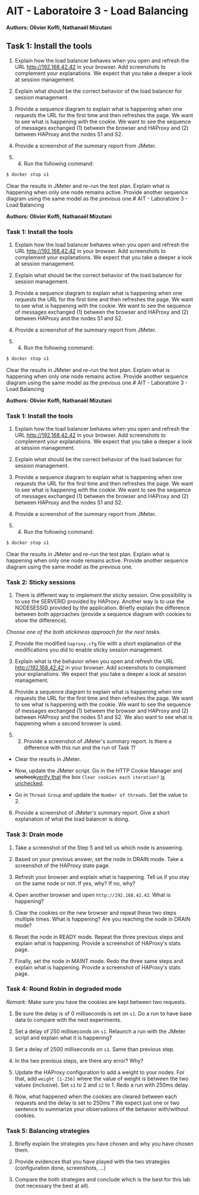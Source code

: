# AIT - Laboratoire 3 - Load Balancing

**Authors: Olivier Koffi, Nathanaël Mizutani**

## Task 1: Install the tools

1. Explain how the load balancer behaves when you open and refresh the
URL <http://192.168.42.42> in your browser. Add screenshots to
complement your explanations. We expect that you take a deeper a
look at session management.

2. Explain what should be the correct behavior of the load balancer for
session management.

3. Provide a sequence diagram to explain what is happening when one
requests the URL for the first time and then refreshes the page. We
want to see what is happening with the cookie. We want to see the
sequence of messages exchanged (1) between the browser and HAProxy
and (2) between HAProxy and the nodes S1 and S2.

4. Provide a screenshot of the summary report from JMeter.

5. 4. Run the following command:

  ```bash
  $ docker stop s1
  ```

  Clear the results in JMeter and re-run the test plan. Explain what
  is happening when only one node remains active. Provide another
  sequence diagram using the same model as the previous one.# AIT - Laboratoire 3 - Load Balancing

**Authors: Olivier Koffi, Nathanaël Mizutani**

### Task 1: Install the tools

1. Explain how the load balancer behaves when you open and refresh the
URL <http://192.168.42.42> in your browser. Add screenshots to
complement your explanations. We expect that you take a deeper a
look at session management.

2. Explain what should be the correct behavior of the load balancer for
session management.

3. Provide a sequence diagram to explain what is happening when one
requests the URL for the first time and then refreshes the page. We
want to see what is happening with the cookie. We want to see the
sequence of messages exchanged (1) between the browser and HAProxy
and (2) between HAProxy and the nodes S1 and S2.

4. Provide a screenshot of the summary report from JMeter.

5. 4. Run the following command:

  ```bash
  $ docker stop s1
  ```

  Clear the results in JMeter and re-run the test plan. Explain what
  is happening when only one node remains active. Provide another
  sequence diagram using the same model as the previous one.# AIT - Laboratoire 3 - Load Balancing

**Authors: Olivier Koffi, Nathanaël Mizutani**

### Task 1: Install the tools

1. Explain how the load balancer behaves when you open and refresh the
URL <http://192.168.42.42> in your browser. Add screenshots to
complement your explanations. We expect that you take a deeper a
look at session management.

2. Explain what should be the correct behavior of the load balancer for
session management.

3. Provide a sequence diagram to explain what is happening when one
requests the URL for the first time and then refreshes the page. We
want to see what is happening with the cookie. We want to see the
sequence of messages exchanged (1) between the browser and HAProxy
and (2) between HAProxy and the nodes S1 and S2.

4. Provide a screenshot of the summary report from JMeter.

5. 4. Run the following command:

  ```bash
  $ docker stop s1
  ```

  Clear the results in JMeter and re-run the test plan. Explain what
  is happening when only one node remains active. Provide another
  sequence diagram using the same model as the previous one.

### Task 2: Sticky sessions

1. There is different way to implement the sticky session. One possibility is to use the SERVERID provided by HAProxy. Another way is to use the NODESESSID provided by the application. Briefly explain the difference between both approaches (provide a sequence diagram with cookies to show the difference).

*Choose one of the both stickiness approach for the next tasks.*

2. Provide the modified `haproxy.cfg` file with a short explanation of
the modifications you did to enable sticky session management.

3. Explain what is the behavior when you open and refresh the URL
<http://192.168.42.42> in your browser. Add screenshots to
complement your explanations. We expect that you take a deeper a
look at session management.

4. Provide a sequence diagram to explain what is happening when one
requests the URL for the first time and then refreshes the page. We
want to see what is happening with the cookie. We want to see the
sequence of messages exchanged (1) between the browser and HAProxy
and (2) between HAProxy and the nodes S1 and S2. We also want to see
what is happening when a second browser is used.

5. 2. Provide a screenshot of JMeter's summary report. Is there a
   difference with this run and the run of Task 1?

  * Clear the results in JMeter.

  * Now, update the JMeter script. Go in the HTTP Cookie Manager and
    <del>uncheck</del><ins>verify that</ins> the box `Clear cookies each iteration?`
    <ins>is unchecked</ins>.

  * Go in `Thread Group` and update the `Number of threads`. Set the value to 2.

6. Provide a screenshot of JMeter's summary report. Give a short
explanation of what the load balancer is doing.

### Task 3: Drain mode

1. Take a screenshot of the Step 5 and tell us which node is answering.

2. Based on your previous answer, set the node in DRAIN mode. Take a
   screenshot of the HAProxy state page.

3. Refresh your browser and explain what is happening. Tell us if you
   stay on the same node or not. If yes, why? If no, why?

4. Open another browser and open `http://192.168.42.42`. What is
   happening?

5. Clear the cookies on the new browser and repeat these two steps
   multiple times. What is happening? Are you reaching the node in
   DRAIN mode?

6. Reset the node in READY mode. Repeat the three previous steps and
   explain what is happening. Provide a screenshot of HAProxy's stats
   page.

7. Finally, set the node in MAINT mode. Redo the three same steps and
   explain what is happening. Provide a screenshot of HAProxy's stats
   page.

### Task 4: Round Robin in degraded mode

*Remark*: Make sure you have the cookies are kept between two requests.

1. Be sure the delay is of 0 milliseconds is set on `s1`. Do a run to have base data to compare with the next experiments.

2. Set a delay of 250 milliseconds on `s1`. Relaunch a run with the
   JMeter script and explain what it is happening?

3. Set a delay of 2500 milliseconds on `s1`. Same than previous step.

4. In the two previous steps, are there any error? Why?

5. Update the HAProxy configuration to add a weight to your nodes. For
   that, add `weight [1-256]` where the value of weight is between the
   two values (inclusive). Set `s1` to 2 and `s2` to 1. Redo a run with 250ms delay.

6. Now, what happened when the cookies are cleared between each requests and the delay is set to 250ms ? We expect just one or two sentence to summarize your observations of the behavior with/without cookies.

### Task 5: Balancing strategies

1. Briefly explain the strategies you have chosen and why you have chosen them.

2. Provide evidences that you have played with the two strategies (configuration done, screenshots, ...)

3. Compare the both strategies and conclude which is the best for this lab (not necessary the best at all).
